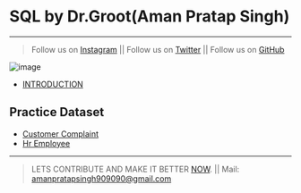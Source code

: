 # SQL by Dr.Groot(Aman Pratap Singh)
---
> Follow us on [Instagram](https://www.instagram.com/datascience.drgroot/) || 
> Follow us on [Twitter](https://twitter.com/DrGroot7) || 
> Follow us on [GitHub](www.github.com/dr-groot)

![image](https://user-images.githubusercontent.com/63160825/119977852-87f7c280-bfd6-11eb-9d5b-3ac93d7da166.png)


+ [INTRODUCTION](intro.md)



## Practice Dataset
+ [Customer Complaint](CustomerComplaint.csv)
+ [Hr Employee](hremployee.csv)

---
> LETS CONTRIBUTE AND MAKE IT BETTER [NOW](www.github.com/dr-groot). || Mail: amanpratapsingh909090@gmail.com
